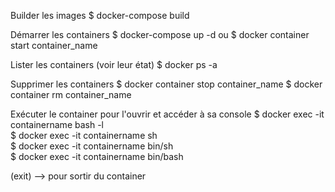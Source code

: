 
Builder les images
$ docker-compose build

Démarrer les containers
$ docker-compose up -d
ou
$ docker container start container_name

Lister les containers (voir leur état)
$ docker ps -a

Supprimer les containers
$ docker container stop container_name
$ docker container rm container_name

Exécuter le container pour l'ouvrir et accéder à sa console
$ docker exec -it containername bash -l    
$ docker exec -it containername sh   
$ docker exec -it containername bin/sh  
$ docker exec -it containername bin/bash  

(exit) --> pour sortir du container
